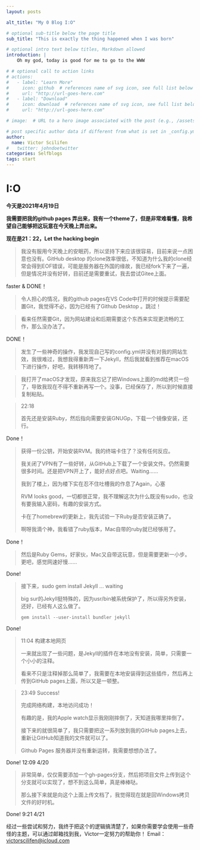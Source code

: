 ```yaml
---
layout: posts

alt_title: "My 0 Blog I:O"

# optional sub-title below the page title
sub_title: "This is exactly the thing happened when I was born"

# optional intro text below titles, Markdown allowed
introduction: |
    Oh my god, today is good for me to go to the WWW

# # optional call to action links
# actions:
#   - label: "Learn More"
#     icon: github  # references name of svg icon, see full list below
#     url: "http://url-goes-here.com"
#   - label: "Download"
#     icon: download  # references name of svg icon, see full list below
#     url: "http://url-goes-here.com"

# image:  # URL to a hero image associated with the post (e.g., /assets/page-pic.jpg)

# post specific author data if different from what is set in _config.yml 
author:
  name: Victor Scilifen
#   twitter: johndoetwitter
categories: Selfblogs
tags: start
---
```


# I:O

**今天是2021年4月19日**

**我需要把我的github pages 弄出来，我有一个theme了，但是非常难看懂，我希望自己能够把这玩意在今天晚上弄出来。**

**现在是21：22，Let the hacking begin**

> 我没有服用今天晚上的安眠药，所以坚持下来应该很容易，目前来说一点困意也没有。GitHub desktop 的clone效率很低，不知道为什么我的clone经常会得到EOF错误，可能是服务器在外国的缘故，我已经fork下来了一遍，但是情况并没有好转，目前还是需要重试，我去尝试Gitee上面。

faster & DONE！

> 令人担心的情况，我的github pages在VS Code中打开的时候提示需要配置Git，我觉得不必，因为已经有了Github Desktop 。跳过！

> 看来任然需要Git，因为网站建设和后期需要这个东西来实现更流畅的工作，那么没办法了。

DONE！

> 发生了一些神奇的操作，我发现自己写的config.yml并没有对我的网站生效，我很难过，我想我得重新弄一下Jekyll，然后我就看到推荐在macOS下进行操作，好吧，我转移阵地了。

> 我打开了macOS才发现，原来我忘记了把Windows上面的md给拷贝一份了，导致我现在不得不重新再写一个。没事，已经保存了，所以到时候直接复制粘贴。

> 22:18
>
> 首先还是安装Ruby，然后指向需要安装GNUGp，下载一个镜像安装，还行。

Done！

> 获得一份公钥，开始安装RVM。我的终端卡住了？没有任何反应。
>
> 我关闭了VPN有了一些好转，从GitHub上下载了一个安装文件。仍然需要很多时间。还是把VPN开上了，能好点好点吧。Waiting……
>
> 我到了楼上，因为楼下实在忍不住吐槽我的作息了Again，心塞
>
> RVM looks good，一切都很正常，我不理解这次为什么既没有sudo，也没有要我输入密码，有趣的安装方式。
>
> 卡在了homebrew的更新上，我先试验一下Ruby是否安装正确了。
>
> 啊呀我滴个神，我看错了ruby版本，Mac自带的ruby就已经够用了。

Done！

> 然后是Ruby Gems，好家伙，Mac又自带这玩意，但是需要更新一小步。更吧，感觉网速好慢……

Done!

> 接下来，sudo gem install Jekyll ... waiting
>
> big sur的Jekyll挺特殊的，因为usr/bin被系统保护了，所以得另外安装，还好，已经有人这么做了。
>
> ```shell
> gem install --user-install bundler jekyll
> ```

Done!

> 11:04 构建本地网页
>
> 一来就出现了一些问题，是Jekyll的插件在本地没有安装，简单，只需要一个小小的注释。
>
> 看来不只是注释掉那么简单了，我需要在本地安装得到这些插件，然后再上传到GitHub pages上面，所以又是一顿整。

> 23:49 Success!
>
> 完成网络构建，本地访问成功！
>
> 有趣的是，我的Apple watch显示我刚刚摔倒了，天知道我哪里摔倒了。
>
> 接下来的就很简单了，我只需要把这一系列放到我的GitHub pages上去，重新让GitHub知道我的文件就可以了。
>
> Github Pages 服务器并没有重新运转，我需要想想办法了。

Done! 12:09 4/20

> 非常简单，仅仅需要添加一个gh-pages分支，然后把项目文件上传到这个分支就可以实现了，想不到这么简单，真是棒棒哒。
>
> 那么接下来就是向这个上面上传文档了，我觉得现在就是回Windows拷贝文件的好时机。

Done! 9:21 4/21

经过一些尝试和努力，我终于把这个的逻辑搞清楚了，如果你需要学会使用一些奇怪的主题，可以通过邮箱找到我，Victor一定努力的帮助你！
Email：victorscilifen@icloud.com